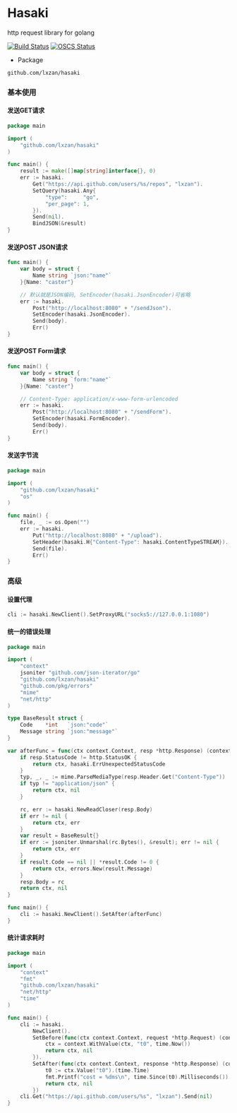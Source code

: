 # Hasaki
http request library for golang

[![Build Status](https://github.com/lxzan/hasaki/workflows/Go%20Test/badge.svg?branch=master)](https://github.com/lxzan/hasaki/actions?query=branch%3Amaster)
[![OSCS Status](https://www.oscs1024.com/platform/badge/lxzan/hasaki.svg?size=small)](https://www.oscs1024.com/project/lxzan/hasaki?ref=badge_small)

- Package
```bash
github.com/lxzan/hasaki
```

### 基本使用
#### 发送GET请求
```go
package main

import (
	"github.com/lxzan/hasaki"
)

func main() {
	result := make([]map[string]interface{}, 0)
	err := hasaki.
		Get("https://api.github.com/users/%s/repos", "lxzan").
		SetQuery(hasaki.Any{
			"type":     "go",
			"per_page": 1,
		}).
		Send(nil).
		BindJSON(&result)
}
```

#### 发送POST JSON请求
```go
func main() {
	var body = struct {
		Name string `json:"name"`
	}{Name: "caster"}

	// 默认就是JSON编码, SetEncoder(hasaki.JsonEncoder)可省略
	err := hasaki.
		Post("http://localhost:8080" + "/sendJson").
		SetEncoder(hasaki.JsonEncoder).
		Send(body).
		Err()
}
```

#### 发送POST Form请求
```go
func main() {
	var body = struct {
		Name string `form:"name"`
	}{Name: "caster"}

    // Content-Type: application/x-www-form-urlencoded
	err := hasaki.
		Post("http://localhost:8080" + "/sendForm").
		SetEncoder(hasaki.FormEncoder).
		Send(body).
		Err()
}
```

#### 发送字节流
```go
package main

import (
	"github.com/lxzan/hasaki"
	"os"
)

func main() {
	file, _ := os.Open("")
	err := hasaki.
		Put("http://localhost:8080" + "/upload").
		SetHeader(hasaki.H{"Content-Type": hasaki.ContentTypeSTREAM}).
		Send(file).
		Err()
}
```

### 高级

#### 设置代理
```go
cli := hasaki.NewClient().SetProxyURL("socks5://127.0.0.1:1080")
```

#### 统一的错误处理
```go
package main

import (
	"context"
	jsoniter "github.com/json-iterator/go"
	"github.com/lxzan/hasaki"
	"github.com/pkg/errors"
	"mime"
	"net/http"
)

type BaseResult struct {
	Code    *int   `json:"code"`
	Message string `json:"message"`
}

var afterFunc = func(ctx context.Context, resp *http.Response) (context.Context, error) {
	if resp.StatusCode != http.StatusOK {
		return ctx, hasaki.ErrUnexpectedStatusCode
	}
	typ, _, _ := mime.ParseMediaType(resp.Header.Get("Content-Type"))
	if typ != "application/json" {
		return ctx, nil
	}

	rc, err := hasaki.NewReadCloser(resp.Body)
	if err != nil {
		return ctx, err
	}
	var result = BaseResult{}
	if err := jsoniter.Unmarshal(rc.Bytes(), &result); err != nil {
		return ctx, err
	}
	if result.Code == nil || *result.Code != 0 {
		return ctx, errors.New(result.Message)
	}
	resp.Body = rc
	return ctx, nil
}

func main() {
	cli := hasaki.NewClient().SetAfter(afterFunc)
}
```

#### 统计请求耗时
```go
package main

import (
	"context"
	"fmt"
	"github.com/lxzan/hasaki"
	"net/http"
	"time"
)

func main() {
	cli := hasaki.
		NewClient().
		SetBefore(func(ctx context.Context, request *http.Request) (context.Context, error) {
			ctx = context.WithValue(ctx, "t0", time.Now())
			return ctx, nil
		}).
		SetAfter(func(ctx context.Context, response *http.Response) (context.Context, error) {
			t0 := ctx.Value("t0").(time.Time)
			fmt.Printf("cost = %dms\n", time.Since(t0).Milliseconds())
			return ctx, nil
		})
	cli.Get("https://api.github.com/users/%s", "lxzan").Send(nil)
}

```